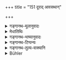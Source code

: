 +++
title = "151 दूराद् आवसथान्"

+++

<details><summary>गङ्गानथ-मूलानुवादः</summary>

Far from the dwelling-place shall he perform urination, far off he shall perform feet-washing, and far away he shall do the throwing of the leavings of food.—(151)
</details>

<details><summary>मेधातिथिः</summary>

पादाव् अवसिच्येते येनोदकादिना तत् **पादावसेचनम्** । तद् **दूरात्** क्षिपेत् । अथ वा पादप्रक्षाननम् एव **दूरात्** कुर्यात् । **निषेकः** परिषेकः । तैलादिकृतस्नानोदकम् अपि शक्यते निषेकशब्देनाभिधातुम् । उपयुक्तशेषस्य त्याज्यस्यायं दूरतो निक्षेप उच्यते । तद् धि **निषेक**शब्देन प्रसिद्धतरम् ॥ ४.१५१ ॥
</details>

<details><summary>गङ्गानथ-भाष्यानुवादः</summary>

The water with which the feet are washed is called ‘*feet-washing*;’ this he shall throw far away. Or, the washing of the feet itself may be done far off.

‘*Niṣeka*’ is *throwing*. As a matter of fact, the water used in bathing after oiling the body, may also be called ‘*niṣeka*’ But what is forbidden is the throwing of all kinds of *leavings*; as it is this that is more generally spoken of as ‘*niseka*.’—(151).
</details>

<details><summary>गङ्गानथ-टिप्पन्यः</summary>

‘*Niṣekam*’—‘Bath-water’ (Medhātithi);—‘Seminal discharge’ (Kullūka).

This verse is quoted in *Parāśaramādhava* (Ācāra, p. 211);—and in
*Vīramitrodaya* (Āhnika, p. 23), which adds the following
notes:—‘*Niṣeka*’ according to *Kalpataru*, means ‘the throwing away of used up unclean things’ and ‘*Ucchiṣtānna*’ means ‘the throwing of the leavings of food’; while Kullūka Bhaṭṭa explains ‘*Niṣeka*’ as ‘seminal discharge’.
</details>

<details><summary>गङ्गानथ-तुल्य-वाक्यानि</summary>

*Gautama* (9.44).—‘Never near the dwelling house.’

*Āpastamba Dharmasūtra* (1.37.2).—‘Far away from the dwelling-house, to
the south or to the south-west of it, he shall perform urination and the evacuating of the bowels.’

*Yājñavalkya* (1.154).—‘He shall throw the leavings of food, wine and
excreta, and also the feet-washings, far away from the dwelling house.’

*Viṣṇupurāṇa* (3.11.8-9).—‘Then rising early in the morning, he shall
perform the evacuation towards the southwest, beyond the distance measured by the throw of an arrow, far away from the dwelling house.’

*Brahmāṇḍapurāṇa* (Smṛticandrikā-Āhnika).—‘Going to the south-west of
the house, to a distance marked by the throw of an arrow, he shall perform the evacuations after covering his head; and he shall not touch his head.’

*Mahābhārata* (Anuśāsana, 161.86).—\[Same as Manu, but reading the
second line as ‘*Ucchiṣṭotsarjanañ caivadūre kāryam hitaiṣiṇā*.’\]
</details>

<details><summary>Bühler</summary>

151	Far from his dwelling let him remove urine (and ordure), far (let him remove) the water used for washing his feet, and far the remnants of food and the water from his bath.
</details>
